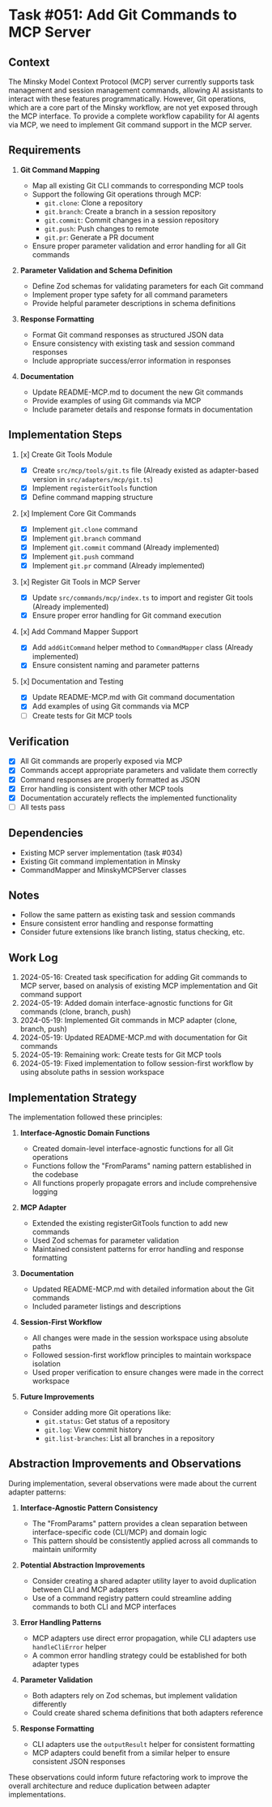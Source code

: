 # Task #051: Add Git Commands to MCP Server

## Context

The Minsky Model Context Protocol (MCP) server currently supports task management and session management commands, allowing AI assistants to interact with these features programmatically. However, Git operations, which are a core part of the Minsky workflow, are not yet exposed through the MCP interface. To provide a complete workflow capability for AI agents via MCP, we need to implement Git command support in the MCP server.

## Requirements

1. **Git Command Mapping**

   - Map all existing Git CLI commands to corresponding MCP tools
   - Support the following Git operations through MCP:
     - `git.clone`: Clone a repository
     - `git.branch`: Create a branch in a session repository
     - `git.commit`: Commit changes in a session repository
     - `git.push`: Push changes to remote
     - `git.pr`: Generate a PR document
   - Ensure proper parameter validation and error handling for all Git commands

2. **Parameter Validation and Schema Definition**

   - Define Zod schemas for validating parameters for each Git command
   - Implement proper type safety for all command parameters
   - Provide helpful parameter descriptions in schema definitions

3. **Response Formatting**

   - Format Git command responses as structured JSON data
   - Ensure consistency with existing task and session command responses
   - Include appropriate success/error information in responses

4. **Documentation**
   - Update README-MCP.md to document the new Git commands
   - Provide examples of using Git commands via MCP
   - Include parameter details and response formats in documentation

## Implementation Steps

1. [x] Create Git Tools Module

   - [x] Create `src/mcp/tools/git.ts` file (Already existed as adapter-based version in `src/adapters/mcp/git.ts`)
   - [x] Implement `registerGitTools` function
   - [x] Define command mapping structure

2. [x] Implement Core Git Commands

   - [x] Implement `git.clone` command
   - [x] Implement `git.branch` command
   - [x] Implement `git.commit` command (Already implemented)
   - [x] Implement `git.push` command
   - [x] Implement `git.pr` command (Already implemented)

3. [x] Register Git Tools in MCP Server

   - [x] Update `src/commands/mcp/index.ts` to import and register Git tools (Already implemented)
   - [x] Ensure proper error handling for Git command execution

4. [x] Add Command Mapper Support

   - [x] Add `addGitCommand` helper method to `CommandMapper` class (Already implemented)
   - [x] Ensure consistent naming and parameter patterns

5. [x] Documentation and Testing
   - [x] Update README-MCP.md with Git command documentation
   - [x] Add examples of using Git commands via MCP
   - [ ] Create tests for Git MCP tools

## Verification

- [x] All Git commands are properly exposed via MCP
- [x] Commands accept appropriate parameters and validate them correctly
- [x] Command responses are properly formatted as JSON
- [x] Error handling is consistent with other MCP tools
- [x] Documentation accurately reflects the implemented functionality
- [ ] All tests pass

## Dependencies

- Existing MCP server implementation (task #034)
- Existing Git command implementation in Minsky
- CommandMapper and MinskyMCPServer classes

## Notes

- Follow the same pattern as existing task and session commands
- Ensure consistent error handling and response formatting
- Consider future extensions like branch listing, status checking, etc.

## Work Log

1. 2024-05-16: Created task specification for adding Git commands to MCP server, based on analysis of existing MCP implementation and Git command support
2. 2024-05-19: Added domain interface-agnostic functions for Git commands (clone, branch, push)
3. 2024-05-19: Implemented Git commands in MCP adapter (clone, branch, push)
4. 2024-05-19: Updated README-MCP.md with documentation for Git commands
5. 2024-05-19: Remaining work: Create tests for Git MCP tools
6. 2024-05-19: Fixed implementation to follow session-first workflow by using absolute paths in session workspace

## Implementation Strategy

The implementation followed these principles:

1. **Interface-Agnostic Domain Functions**

   - Created domain-level interface-agnostic functions for all Git operations
   - Functions follow the "FromParams" naming pattern established in the codebase
   - All functions properly propagate errors and include comprehensive logging

2. **MCP Adapter**

   - Extended the existing registerGitTools function to add new commands
   - Used Zod schemas for parameter validation
   - Maintained consistent patterns for error handling and response formatting

3. **Documentation**

   - Updated README-MCP.md with detailed information about the Git commands
   - Included parameter listings and descriptions

4. **Session-First Workflow**

   - All changes were made in the session workspace using absolute paths
   - Followed session-first workflow principles to maintain workspace isolation
   - Used proper verification to ensure changes were made in the correct workspace

5. **Future Improvements**
   - Consider adding more Git operations like:
     - `git.status`: Get status of a repository
     - `git.log`: View commit history
     - `git.list-branches`: List all branches in a repository

## Abstraction Improvements and Observations

During implementation, several observations were made about the current adapter patterns:

1. **Interface-Agnostic Pattern Consistency**

   - The "FromParams" pattern provides a clean separation between interface-specific code (CLI/MCP) and domain logic
   - This pattern should be consistently applied across all commands to maintain uniformity

2. **Potential Abstraction Improvements**

   - Consider creating a shared adapter utility layer to avoid duplication between CLI and MCP adapters
   - Use of a command registry pattern could streamline adding commands to both CLI and MCP interfaces

3. **Error Handling Patterns**

   - MCP adapters use direct error propagation, while CLI adapters use `handleCliError` helper
   - A common error handling strategy could be established for both adapter types

4. **Parameter Validation**

   - Both adapters rely on Zod schemas, but implement validation differently
   - Could create shared schema definitions that both adapters reference

5. **Response Formatting**
   - CLI adapters use the `outputResult` helper for consistent formatting
   - MCP adapters could benefit from a similar helper to ensure consistent JSON responses

These observations could inform future refactoring work to improve the overall architecture and reduce duplication between adapter implementations.
